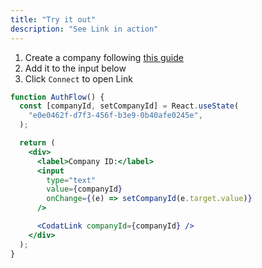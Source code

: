 ```yaml
---
title: "Try it out"
description: "See Link in action"
---
```


1. Create a company following [this guide](/get-started/first-steps#1-create-a-company)
2. Add it to the input below
3. Click `Connect` to open Link

```jsx live
function AuthFlow() {
  const [companyId, setCompanyId] = React.useState(
    "e0e0462f-d7f3-456f-b3e9-0b40afe0245e",
  );

  return (
    <div>
      <label>Company ID:</label>
      <input
        type="text"
        value={companyId}
        onChange={(e) => setCompanyId(e.target.value)}
      />

      <CodatLink companyId={companyId} />
    </div>
  );
}
```
